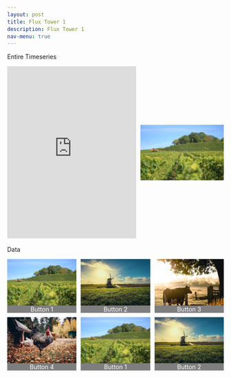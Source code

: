 ```yaml
---
layout: post
title: Flux Tower 1
description: Flux Tower 1
nav-menu: true
---
```


Entire Timeseries
<html>
<head>
  <style>
    .container {
      display: flex;
      align-items: center;
    }
    
    .html-object {
      flex: 2;
    }
    
    .image {
      flex: 1;
      margin-left: 10px;
    }
  </style>
</head>
<body>
  <div class="container">
    <div class="html-object">
      <!-- Here's where you add the iframe to embed the Plotly graph -->
      <iframe width="100%" height="400" frameborder="0" scrolling="no" src="https://rawcdn.githack.com/kesondrakey/kesondrakey.github.io/d7d6c8619bd58493be9406344f4e9e6830b1f298/longterm_plots/longterm_plotly_fluxtower1.html"></iframe>
    </div>
    <div class="image">
      <img src="images/image1.jpeg" alt="Image 1">
    </div>
  </div>
</body>
</html>



Data
<html>
<head>
  <style>
    .grid-container {
      display: grid;
      grid-template-columns: repeat(3, 1fr);
      grid-template-rows: repeat(2, 1fr);
      grid-gap: 10px;
    }
    
    .grid-item {
      position: relative;
      overflow: hidden;
    }
    
    .grid-item a {
      display: flex;
      flex-direction: column;
      align-items: center;
      justify-content: center;
      width: 100%;
      height: 100%;
      text-decoration: none;
      color: #ffffff;
      background-color: rgba(0, 0, 0, 0.5);
    }
    
    .grid-item img {
      width: 100%;
      height: 100%;
      object-fit: cover;
    }
  </style>
</head>
<body>
  <div class="grid-container">
    <div class="grid-item">
      <a href="https://kesondrakey.github.io/fluxtower1">
        <img src="images/image1.jpeg" alt="Image 1">
        <span>Button 1</span>
      </a>
    </div>
    <div class="grid-item">
      <a href="https://kesondrakey.github.io/fluxtower2">
        <img src="images/image2.jpeg" alt="Image 2">
        <span>Button 2</span>
      </a>
    </div>
    <div class="grid-item">
      <a href="https://kesondrakey.github.io/fluxtower3">
        <img src="images/image3.jpeg" alt="Image 3">
        <span>Button 3</span>
      </a>
    </div>
    <div class="grid-item">
      <a href="https://kesondrakey.github.io/fluxtower4">
        <img src="images/image4.jpeg" alt="Image 4">
        <span>Button 4</span>
      </a>
    </div>
    <div class="grid-item">
      <a href="https://kesondrakey.github.io/fluxtower1">
        <img src="images/image1.jpeg" alt="Image 1">
        <span>Button 1</span>
      </a>
    </div>
    <div class="grid-item">
      <a href="https://kesondrakey.github.io/fluxtower2">
        <img src="images/image2.jpeg" alt="Image 2">
        <span>Button 2</span>
      </a>
    </div>
  </div>
</body>
</html>


